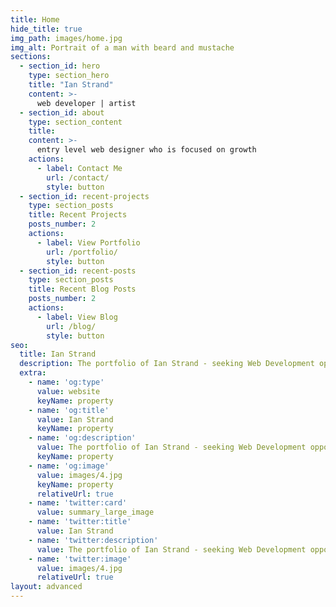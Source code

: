 ```yaml
---
title: Home
hide_title: true
img_path: images/home.jpg
img_alt: Portrait of a man with beard and mustache
sections:
  - section_id: hero
    type: section_hero
    title: "Ian Strand"
    content: >-
      web developer | artist
  - section_id: about
    type: section_content
    title: 
    content: >-
      entry level web designer who is focused on growth
    actions:
      - label: Contact Me
        url: /contact/
        style: button
  - section_id: recent-projects
    type: section_posts
    title: Recent Projects
    posts_number: 2
    actions:
      - label: View Portfolio
        url: /portfolio/
        style: button
  - section_id: recent-posts
    type: section_posts
    title: Recent Blog Posts
    posts_number: 2
    actions:
      - label: View Blog
        url: /blog/
        style: button
seo:
  title: Ian Strand
  description: The portfolio of Ian Strand - seeking Web Development opportunities
  extra:
    - name: 'og:type'
      value: website
      keyName: property
    - name: 'og:title'
      value: Ian Strand
      keyName: property
    - name: 'og:description'
      value: The portfolio of Ian Strand - seeking Web Development opportunities
      keyName: property
    - name: 'og:image'
      value: images/4.jpg
      keyName: property
      relativeUrl: true
    - name: 'twitter:card'
      value: summary_large_image
    - name: 'twitter:title'
      value: Ian Strand
    - name: 'twitter:description'
      value: The portfolio of Ian Strand - seeking Web Development opportunities
    - name: 'twitter:image'
      value: images/4.jpg
      relativeUrl: true
layout: advanced
---
```

